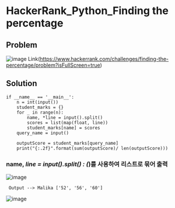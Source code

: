 # HackerRank_Python_Finding the percentage

## Problem
![image](https://user-images.githubusercontent.com/99947811/170924597-d2108d0b-f796-443b-a4e7-7541f7932106.png)
Link(https://www.hackerrank.com/challenges/finding-the-percentage/problem?isFullScreen=true)

## Solution
 
    if __name__ == '__main__':
        n = int(input())
        student_marks = {}
        for _ in range(n):
            name, *line = input().split()
            scores = list(map(float, line))
            student_marks[name] = scores
        query_name = input()

        outputScore = student_marks[query_name]
        print("{:.2f}".format(sum(outputScore)/ len(outputScore)))

### name, *line = input().split() : (*)를 사용하여 리스트로 묶어 출력 
![image](https://user-images.githubusercontent.com/99947811/170925474-a088918a-aa94-42b9-95ad-b8a2a84988fa.png)

     Output --> Malika ['52', '56', '60']
        
![image](https://user-images.githubusercontent.com/99947811/170924551-00dfeb94-c8cb-4df1-816e-1102ca0c3c58.png)
